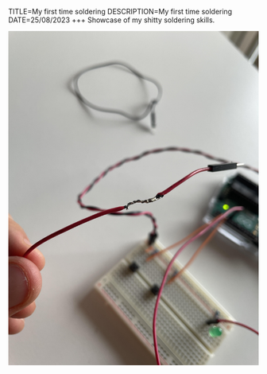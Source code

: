 TITLE=My first time soldering
DESCRIPTION=My first time soldering
DATE=25/08/2023
+++
Showcase of my shitty soldering skills.

![Photo](./images/soldering.jpg)